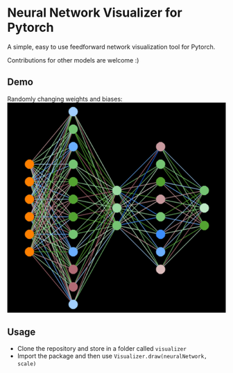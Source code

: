 # Neural Network Visualizer for Pytorch


A simple, easy to use feedforward network visualization tool for Pytorch.


Contributions for other models are welcome :)


## Demo
Randomly changing weights and biases:
![](demo.gif)



## Usage
- Clone the repository and store in a folder called `visualizer`
- Import the package and then use `Visualizer.draw(neuralNetwork, scale)`

